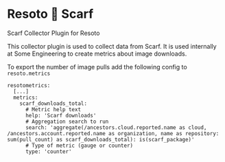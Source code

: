 # Resoto 💜 Scarf
Scarf Collector Plugin for Resoto

This collector plugin is used to collect data from Scarf. It is used internally at Some Engineering to create metrics about image downloads.

To export the number of image pulls add the following config to `resoto.metrics`
```
resotometrics:
  [...]
  metrics:
    scarf_downloads_total:
      # Metric help text
      help: 'Scarf downloads'
      # Aggregation search to run
      search: 'aggregate(/ancestors.cloud.reported.name as cloud, /ancestors.account.reported.name as organization, name as repository: sum(pull_count) as scarf_downloads_total): is(scarf_package)'
      # Type of metric (gauge or counter)
      type: 'counter'
```
